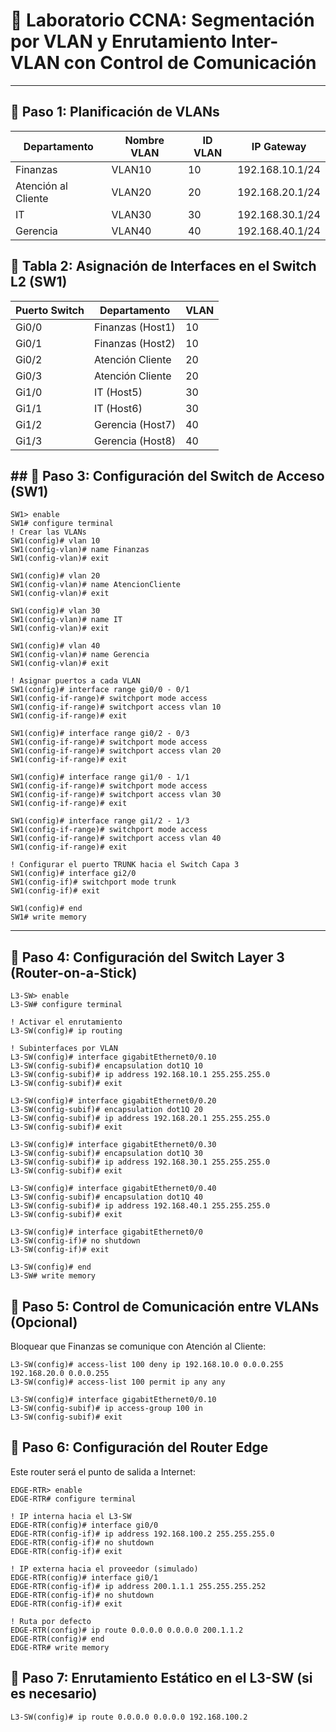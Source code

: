 ﻿
# 🧪 Laboratorio CCNA: Segmentación por VLAN y Enrutamiento Inter-VLAN con Control de Comunicación

----------

## 🔹 Paso 1: Planificación de VLANs

| Departamento         | Nombre VLAN       | ID VLAN | IP Gateway         |
|----------------------|-------------------|---------|---------------------|
| Finanzas             | VLAN10            | 10      | 192.168.10.1/24     |
| Atención al Cliente  | VLAN20            | 20      | 192.168.20.1/24     |
| IT                   | VLAN30            | 30      | 192.168.30.1/24     |
| Gerencia             | VLAN40            | 40      | 192.168.40.1/24     |


## 🔹 Tabla 2: Asignación de Interfaces en el Switch L2 (SW1)
| Puerto Switch | Departamento         | VLAN |
|---------------|----------------------|------|
| Gi0/0         | Finanzas (Host1)     | 10   |
| Gi0/1         | Finanzas (Host2)     | 10   |
| Gi0/2         | Atención Cliente     | 20   |
| Gi0/3         | Atención Cliente     | 20   |
| Gi1/0         | IT (Host5)           | 30   |
| Gi1/1         | IT (Host6)           | 30   |
| Gi1/2         | Gerencia (Host7)     | 40   |
| Gi1/3         | Gerencia (Host8)     | 40   |

## ## 🔹 Paso 3: Configuración del Switch de Acceso (SW1)

    SW1> enable
    SW1# configure terminal
    ! Crear las VLANs
    SW1(config)# vlan 10
    SW1(config-vlan)# name Finanzas
    SW1(config-vlan)# exit
    
    SW1(config)# vlan 20
    SW1(config-vlan)# name AtencionCliente
    SW1(config-vlan)# exit
    
    SW1(config)# vlan 30
    SW1(config-vlan)# name IT
    SW1(config-vlan)# exit
    
    SW1(config)# vlan 40
    SW1(config-vlan)# name Gerencia
    SW1(config-vlan)# exit
    
    ! Asignar puertos a cada VLAN
    SW1(config)# interface range gi0/0 - 0/1
    SW1(config-if-range)# switchport mode access
    SW1(config-if-range)# switchport access vlan 10
    SW1(config-if-range)# exit
    
    SW1(config)# interface range gi0/2 - 0/3
    SW1(config-if-range)# switchport mode access
    SW1(config-if-range)# switchport access vlan 20
    SW1(config-if-range)# exit
    
    SW1(config)# interface range gi1/0 - 1/1
    SW1(config-if-range)# switchport mode access
    SW1(config-if-range)# switchport access vlan 30
    SW1(config-if-range)# exit
    
    SW1(config)# interface range gi1/2 - 1/3
    SW1(config-if-range)# switchport mode access
    SW1(config-if-range)# switchport access vlan 40
    SW1(config-if-range)# exit
    
    ! Configurar el puerto TRUNK hacia el Switch Capa 3
    SW1(config)# interface gi2/0
    SW1(config-if)# switchport mode trunk
    SW1(config-if)# exit
    
    SW1(config)# end
    SW1# write memory




__________________________


## 🔹 Paso 4: Configuración del Switch Layer 3 (Router-on-a-Stick)

    L3-SW> enable
    L3-SW# configure terminal
    
    ! Activar el enrutamiento
    L3-SW(config)# ip routing
    
    ! Subinterfaces por VLAN
    L3-SW(config)# interface gigabitEthernet0/0.10
    L3-SW(config-subif)# encapsulation dot1Q 10
    L3-SW(config-subif)# ip address 192.168.10.1 255.255.255.0
    L3-SW(config-subif)# exit
    
    L3-SW(config)# interface gigabitEthernet0/0.20
    L3-SW(config-subif)# encapsulation dot1Q 20
    L3-SW(config-subif)# ip address 192.168.20.1 255.255.255.0
    L3-SW(config-subif)# exit
    
    L3-SW(config)# interface gigabitEthernet0/0.30
    L3-SW(config-subif)# encapsulation dot1Q 30
    L3-SW(config-subif)# ip address 192.168.30.1 255.255.255.0
    L3-SW(config-subif)# exit
    
    L3-SW(config)# interface gigabitEthernet0/0.40
    L3-SW(config-subif)# encapsulation dot1Q 40
    L3-SW(config-subif)# ip address 192.168.40.1 255.255.255.0
    L3-SW(config-subif)# exit
    
    L3-SW(config)# interface gigabitEthernet0/0
    L3-SW(config-if)# no shutdown
    L3-SW(config-if)# exit
    
    L3-SW(config)# end
    L3-SW# write memory

## 🔹 Paso 5: Control de Comunicación entre VLANs (Opcional)
Bloquear que Finanzas se comunique con Atención al Cliente:

    L3-SW(config)# access-list 100 deny ip 192.168.10.0 0.0.0.255 192.168.20.0 0.0.0.255
    L3-SW(config)# access-list 100 permit ip any any
    
    L3-SW(config)# interface gigabitEthernet0/0.10
    L3-SW(config-subif)# ip access-group 100 in
    L3-SW(config-subif)# exit

## 🔹 Paso 6: Configuración del Router Edge
Este router será el punto de salida a Internet:

    EDGE-RTR> enable
    EDGE-RTR# configure terminal
    
    ! IP interna hacia el L3-SW
    EDGE-RTR(config)# interface gi0/0
    EDGE-RTR(config-if)# ip address 192.168.100.2 255.255.255.0
    EDGE-RTR(config-if)# no shutdown
    EDGE-RTR(config-if)# exit
    
    ! IP externa hacia el proveedor (simulado)
    EDGE-RTR(config)# interface gi0/1
    EDGE-RTR(config-if)# ip address 200.1.1.1 255.255.255.252
    EDGE-RTR(config-if)# no shutdown
    EDGE-RTR(config-if)# exit
    
    ! Ruta por defecto
    EDGE-RTR(config)# ip route 0.0.0.0 0.0.0.0 200.1.1.2
    EDGE-RTR(config)# end
    EDGE-RTR# write memory



## 🔹 Paso 7: Enrutamiento Estático en el L3-SW (si es necesario)

    L3-SW(config)# ip route 0.0.0.0 0.0.0.0 192.168.100.2

